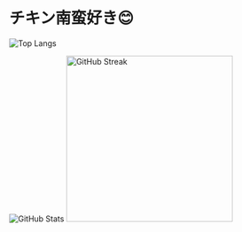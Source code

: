 # チキン南蛮好き😊


<!-- 使用言語ランキング -->
![Top Langs](https://github-readme-stats.vercel.app/api/top-langs/?username=nitr0yukkuri&theme=light&layout=compact)

<!-- GitHubステータス -->
<img src="https://github-readme-stats.vercel.app/api?username=nitr0yukkuri&show_icons=true&theme=light" alt="GitHub Stats" there="dark"/>

<!-- コントリビューション連続日数 -->
<img src="https://github-readme-streak-stats.herokuapp.com/?user=nitr0yukkuri&theme=white-ice" alt="GitHub Streak" width="300"/>

